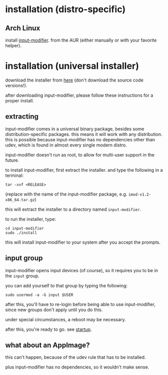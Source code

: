 # installation (distro-specific)

## Arch Linux

install [input-modifier](https://aur.archlinux.org/packages/input-modifier/). from the AUR (either manually or with your favorite helper).

# installation (universal installer)

download the installer from [here](https://github.com/tildearrow/input-modifier/releases) (don't download the source code versions!).

after downloading input-modifier, please follow these instructions for a proper install.

## extracting

input-modifier comes in a universal binary package, besides some distribution-specific packages. this means it will work with any distribution. this is possible because input-modifier has no dependencies other than udev, which is found in almost every single modern distro.

input-modifier doesn't run as root, to allow for multi-user support in the future.

to install input-modifier, first extract the installer. and type the following in a terminal:

```
tar -xvf <RELEASE>
```

(replace <RELEASE> with the name of the input-modifier package, e.g. `imod-v1.2-x86_64.tar.gz`)

this will extract the installer to a directory named `input-modifier`.

to run the installer, type:

```
cd input-modifier
sudo ./install
```

this will install input-modifier to your system after you accept the prompts.

## input group

input-modifier opens input devices (of course), so it requires you to be in the `input` group.

you can add yourself to that group by typing the following:

```
sudo usermod -a -G input $USER
```

after this, you'll have to re-login before being able to use input-modifier, since new groups don't apply until you do this.

under special circumstances, a reboot may be necessary.

after this, you're ready to go. see [startup](2-startup.md).

## what about an AppImage?

this can't happen, because of the udev rule that has to be installed.

plus input-modifier has no dependencies, so it wouldn't make sense.
